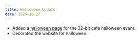 ```yaml
---
title: Halloween Update
date: 2024-10-27
---
```


- Added a [halloween page](/events/2024/halloween/) for the 32-bit cafe halloween event.
- Decorated the website for halloween.
